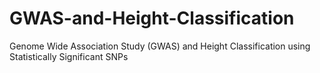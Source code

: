# GWAS-and-Height-Classification
Genome Wide Association Study (GWAS) and Height Classification using Statistically Significant SNPs
